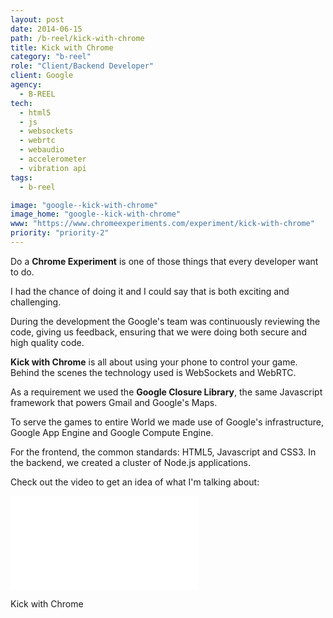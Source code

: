 ```yaml
---
layout: post
date: 2014-06-15
path: /b-reel/kick-with-chrome
title: Kick with Chrome
category: "b-reel"
role: "Client/Backend Developer"
client: Google
agency:
  - B-REEL
tech:
  - html5
  - js
  - websockets
  - webrtc
  - webaudio
  - accelerometer
  - vibration api
tags:
  - b-reel

image: "google--kick-with-chrome"
image_home: "google--kick-with-chrome"
www: "https://www.chromeexperiments.com/experiment/kick-with-chrome"
priority: "priority-2"
---
```


Do a **Chrome Experiment** is one of those things that every developer want to do.

I had the chance of doing it and I could say that is both exciting and challenging.

During the development the Google's team was continuously reviewing the code, giving us feedback, ensuring that we were doing both secure and high quality code.

**Kick with Chrome** is all about using your phone to control your game.
Behind the scenes the technology used is WebSockets and WebRTC.

As a requirement we used the **Google Closure Library**, the same Javascript framework that powers Gmail and Google's Maps.

To serve the games to entire World we made use of Google's infrastructure, Google App Engine and Google Compute Engine.

For the frontend, the common standards: HTML5, Javascript and CSS3.
In the backend, we created a cluster of Node.js applications.

Check out the video to get an idea of what I'm talking about:

<div class="video-wrapper">
<iframe src="//www.youtube.com/embed/8M2oHHEKCEg?rel=0&amp;showinfo=0&amp;vq=hd1080" frameborder="0" allowfullscreen></iframe>
</div>

Kick with Chrome

